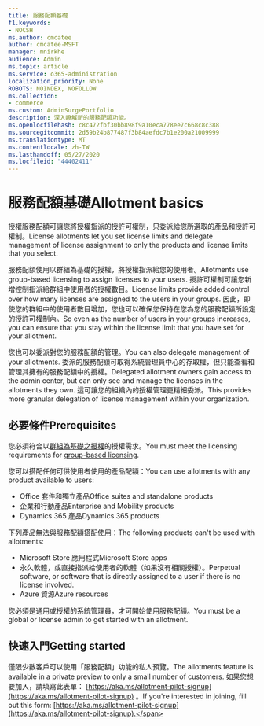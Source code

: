 ```yaml
---
title: 服務配額基礎
f1.keywords:
- NOCSH
ms.author: cmcatee
author: cmcatee-MSFT
manager: mnirkhe
audience: Admin
ms.topic: article
ms.service: o365-administration
localization_priority: None
ROBOTS: NOINDEX, NOFOLLOW
ms.collection:
- commerce
ms.custom: AdminSurgePortfolio
description: 深入瞭解新的服務配額功能。
ms.openlocfilehash: c8c472fbf30bb898f9a10eca778ee7c668c8c388
ms.sourcegitcommit: 2d59b24b877487f3b84aefdc7b1e200a21009999
ms.translationtype: MT
ms.contentlocale: zh-TW
ms.lasthandoff: 05/27/2020
ms.locfileid: "44402411"
---
```

# <a name="allotment-basics"></a><span data-ttu-id="18393-103">服務配額基礎</span><span class="sxs-lookup"><span data-stu-id="18393-103">Allotment basics</span></span>

<span data-ttu-id="18393-104">授權服務配額可讓您將授權指派的授許可權制，只委派給您所選取的產品和授許可權制。</span><span class="sxs-lookup"><span data-stu-id="18393-104">License allotments let you set license limits and delegate management of license assignment to only the products and license limits that you select.</span></span>

<span data-ttu-id="18393-105">服務配額使用以群組為基礎的授權，將授權指派給您的使用者。</span><span class="sxs-lookup"><span data-stu-id="18393-105">Allotments use group-based licensing to assign licenses to your users.</span></span> <span data-ttu-id="18393-106">授許可權制可讓您新增控制指派給群組中使用者的授權數目。</span><span class="sxs-lookup"><span data-stu-id="18393-106">License limits provide added control over how many licenses are assigned to the users in your groups.</span></span> <span data-ttu-id="18393-107">因此，即使您的群組中的使用者數目增加，您也可以確保您保持在您為您的服務配額所設定的授許可權制內。</span><span class="sxs-lookup"><span data-stu-id="18393-107">So even as the number of users in your groups increases, you can ensure that you stay within the license limit that you have set for your allotment.</span></span>

<span data-ttu-id="18393-108">您也可以委派對您的服務配額的管理。</span><span class="sxs-lookup"><span data-stu-id="18393-108">You can also delegate management of your allotments.</span></span> <span data-ttu-id="18393-109">委派的服務配額可取得系統管理員中心的存取權，但只能查看和管理其擁有的服務配額中的授權。</span><span class="sxs-lookup"><span data-stu-id="18393-109">Delegated allotment owners gain access to the admin center, but can only see and manage the licenses in the allotments they own.</span></span> <span data-ttu-id="18393-110">這可讓您的組織內的授權管理更精細委派。</span><span class="sxs-lookup"><span data-stu-id="18393-110">This provides more granular delegation of license management within your organization.</span></span>

## <a name="prerequisites"></a><span data-ttu-id="18393-111">必要條件</span><span class="sxs-lookup"><span data-stu-id="18393-111">Prerequisites</span></span>

<span data-ttu-id="18393-112">您必須符合以[群組為基礎之授權](https://docs.microsoft.com/azure/active-directory/fundamentals/active-directory-licensing-whatis-azure-portal#licensing-requirements)的授權需求。</span><span class="sxs-lookup"><span data-stu-id="18393-112">You must meet the licensing requirements for [group-based licensing](https://docs.microsoft.com/azure/active-directory/fundamentals/active-directory-licensing-whatis-azure-portal#licensing-requirements).</span></span>

<span data-ttu-id="18393-113">您可以搭配任何可供使用者使用的產品配額：</span><span class="sxs-lookup"><span data-stu-id="18393-113">You can use allotments with any product available to users:</span></span>

- <span data-ttu-id="18393-114">Office 套件和獨立產品</span><span class="sxs-lookup"><span data-stu-id="18393-114">Office suites and standalone products</span></span>
- <span data-ttu-id="18393-115">企業和行動產品</span><span class="sxs-lookup"><span data-stu-id="18393-115">Enterprise and Mobility products</span></span>
- <span data-ttu-id="18393-116">Dynamics 365 產品</span><span class="sxs-lookup"><span data-stu-id="18393-116">Dynamics 365 products</span></span>

<span data-ttu-id="18393-117">下列產品無法與服務配額搭配使用：</span><span class="sxs-lookup"><span data-stu-id="18393-117">The following products can't be used with allotments:</span></span>

- <span data-ttu-id="18393-118">Microsoft Store 應用程式</span><span class="sxs-lookup"><span data-stu-id="18393-118">Microsoft Store apps</span></span>
- <span data-ttu-id="18393-119">永久軟體，或直接指派給使用者的軟體（如果沒有相關授權）。</span><span class="sxs-lookup"><span data-stu-id="18393-119">Perpetual software, or software that is directly assigned to a user if there is no license involved.</span></span>
- <span data-ttu-id="18393-120">Azure 資源</span><span class="sxs-lookup"><span data-stu-id="18393-120">Azure resources</span></span>

<span data-ttu-id="18393-121">您必須是通用或授權的系統管理員，才可開始使用服務配額。</span><span class="sxs-lookup"><span data-stu-id="18393-121">You must be a global or license admin to get started with an allotment.</span></span>

## <a name="getting-started"></a><span data-ttu-id="18393-122">快速入門</span><span class="sxs-lookup"><span data-stu-id="18393-122">Getting started</span></span>

<span data-ttu-id="18393-123">僅限少數客戶可以使用「服務配額」功能的私人預覽。</span><span class="sxs-lookup"><span data-stu-id="18393-123">The allotments feature is available in a private preview to only a small number of customers.</span></span> <span data-ttu-id="18393-124">如果您想要加入，請填寫此表單： [https://aka.ms/allotment-pilot-signup](https://aka.ms/allotment-pilot-signup) 。</span><span class="sxs-lookup"><span data-stu-id="18393-124">If you're interested in joining, fill out this form: [https://aka.ms/allotment-pilot-signup](https://aka.ms/allotment-pilot-signup).</span></span>
